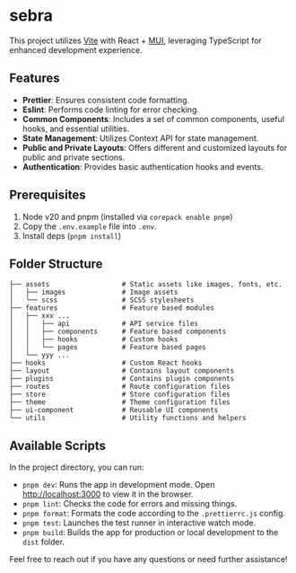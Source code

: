 # sebra

This project utilizes [Vite](https://vitejs.dev/guide/) with React + [MUI](https://mui.com), leveraging TypeScript for enhanced development experience.

## Features

- **Prettier**: Ensures consistent code formatting.
- **Eslint**: Performs code linting for error checking.
- **Common Components**: Includes a set of common components, useful hooks, and essential utilities.
- **State Management**: Utilizes Context API for state management.
- **Public and Private Layouts**: Offers different and customized layouts for public and private sections.
- **Authentication**: Provides basic authentication hooks and events.

## Prerequisites

1. Node v20 and pnpm (installed via `corepack enable pnpm`)
2. Copy the `.env.example` file into `.env`.
3. Install deps (`pnpm install`)

## Folder Structure

```
├── assets                  # Static assets like images, fonts, etc.
│   ├── images              # Image assets
│   └── scss                # SCSS stylesheets
├── features                # Feature based modules
│   ├── xxx ...
│   │   ├── api             # API service files
│   │   ├── components      # Feature based components
│   │   ├── hooks           # Custom hooks
│   │   └── pages           # Feature based pages
│   └── yyy ...
├── hooks                   # Custom React hooks
├── layout                  # Contains layout components
├── plugins                 # Contains plugin components
├── routes                  # Route configuration files
├── store                   # Store configuration files
├── theme                   # Theme configuration files
├── ui-component            # Reusable UI components
└── utils                   # Utility functions and helpers
```

## Available Scripts

In the project directory, you can run:

- `pnpm dev`: Runs the app in development mode. Open [http://localhost:3000](http://localhost:3000) to view it in the browser.
- `pnpm lint`: Checks the code for errors and missing things.
- `pnpm format`: Formats the code according to the `.prettierrc.js` config.
- `pnpm test`: Launches the test runner in interactive watch mode.
- `pnpm build`: Builds the app for production or local development to the `dist` folder.

Feel free to reach out if you have any questions or need further assistance!
